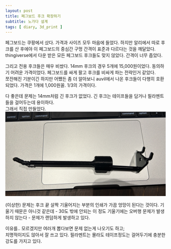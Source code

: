 ```yaml
---
layout: post
title: 페그보드 후크 확장하기
subtitle: 노가다 설계
tags: [ diary, 3d_print ]
---
```

페그보드는 쿠팡에서 샀다. 가격과 사이즈 모두 마음에 들었다. 하지만 알리에서 따로 후크를 산 후에야 이 페그보드의 중심간 구멍 간격이 표준과 다르다는 것을 깨달았다. <br>thingiverse에서 다운 받은 모든 페그보드 후크들도 맞지 않았다. 간격이 너무 좁았다.

그리고 전용 후크들은 매우 비쌌다. 14mm 후크의 경우 5개에 15,000원이었다. 동의하기 어려운 가격이었다. 페그보드를 싸게 팔고 후크를 비싸게 파는 전략인거 같았다.<br>
쪼잔해진 기분이긴 하지만 어쨌든 좀 더 알아보니 auvil에서 나온 후크들이 다행히 호환되었다. 가격은 1개에 1,000원꼴. 1/3의 가격이다.

다 좋은데 문제는 14mm처럼 긴 후크가 없었다. 긴 후크는 테이프들을 담거나 필라멘트들을 걸어두는데 용이하다.<br>
그래서 직접 만들었다.
![hook](../assets/imgs/IMG_2861.jpg)

(이상한) 문제는 후크 끝 살짝 기울어지는 부분의 인쇄가 가끔 엉망이 된다는 것이다. 기울기 때문은 아니것 같은데 - 30도 밖에 안되는 이 정도 기울기에는 오버행 문제가 발생하지 않는다 - 문제가 랜덤하게 발생하고 있다.

이유를.. 모르겠지만 여러개 뽑다보면 문제 없는게 나오기도 하고;<br>
치명적이지도 않아서 잘 쓰고 있다. 필라멘트는 몰라도 테이프정도는 걸어두기에 충분한 강도를 가지고 있다.
